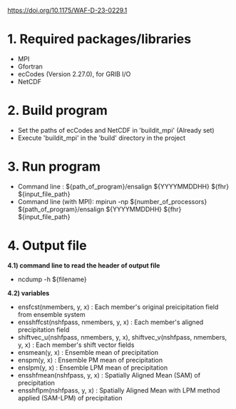 https://doi.org/10.1175/WAF-D-23-0229.1

# 1. Required packages/libraries  
- MPI  
- Gfortran  
- ecCodes (Version 2.27.0), for GRIB I/O
- NetCDF

# 2. Build program  
- Set the paths of ecCodes and NetCDF in 'buildit_mpi' (Already set)
- Execute 'buildit_mpi' in the 'build' directory in the project
  
# 3. Run program  
- Command line : ${path_of_program}/ensalign ${YYYYMMDDHH} ${fhr} ${input_file_path}
- Command line (with MPI): mpirun -np ${number_of_processors} ${path_of_program}/ensalign ${YYYYMMDDHH} ${fhr} ${input_file_path}

# 4. Output file
**4.1) command line to read the header of output file**  
- ncdump -h ${filename}  

**4.2) variables**  
- ensfcst(nmembers, y, x) : Each member's original preicipitation field from ensemble system  
- ensshffcst(nshfpass, nmembers, y, x) : Each member's aligned precipitation field    
- shiftvec_u(nshfpass, nmembers, y, x), shiftvec_v(nshfpass, nmembers, y, x) : Each member's shift vector fields  
- ensmean(y, x) : Ensemble mean of precipitation  
- enspm(y, x) : Ensemble PM mean of precipitation  
- enslpm(y, x) : Ensemble LPM mean of precipitation  
- ensshfmean(nshfpass, y, x) : Spatially Aligned Mean (SAM) of precipitation  
- ensshflpm(nshfpass, y, x) : Spatially Aligned Mean with LPM method applied (SAM-LPM) of precipitation  
